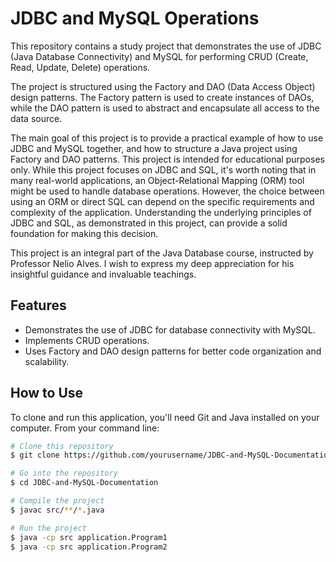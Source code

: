 # JDBC and MySQL Operations

This repository contains a study project that demonstrates the use of JDBC (Java Database Connectivity) and MySQL for performing CRUD (Create, Read, Update, Delete) operations. 

The project is structured using the Factory and DAO (Data Access Object) design patterns. The Factory pattern is used to create instances of DAOs, while the DAO pattern is used to abstract and encapsulate all access to the data source.

The main goal of this project is to provide a practical example of how to use JDBC and MySQL together, and how to structure a Java project using Factory and DAO patterns. This project is intended for educational purposes only. While this project focuses on JDBC and SQL, it's worth noting that in many real-world applications, an Object-Relational Mapping (ORM) tool might be used to handle database operations. However, the choice between using an ORM or direct SQL can depend on the specific requirements and complexity of the application. Understanding the underlying principles of JDBC and SQL, as demonstrated in this project, can provide a solid foundation for making this decision.

This project is an integral part of the Java Database course, instructed by Professor Nelio Alves. I wish to express my deep appreciation for his insightful guidance and invaluable teachings.

## Features

- Demonstrates the use of JDBC for database connectivity with MySQL.
- Implements CRUD operations.
- Uses Factory and DAO design patterns for better code organization and scalability.

## How to Use

To clone and run this application, you'll need Git and Java installed on your computer. From your command line:

```bash
# Clone this repository
$ git clone https://github.com/yourusername/JDBC-and-MySQL-Documentation

# Go into the repository
$ cd JDBC-and-MySQL-Documentation

# Compile the project
$ javac src/**/*.java

# Run the project
$ java -cp src application.Program1
$ java -cp src application.Program2

